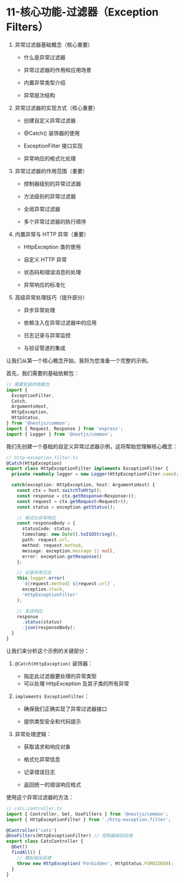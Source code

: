 # 11-核心功能-过滤器（Exception Filters）

1. 异常过滤器基础概念（核心重要）

   - 什么是异常过滤器

   - 异常过滤器的作用和应用场景

   - 内置异常类型介绍

   - 异常层次结构

2. 异常过滤器的实现方式（核心重要）

   - 创建自定义异常过滤器

   - @Catch() 装饰器的使用

   - ExceptionFilter 接口实现

   - 异常响应的格式化处理

3. 异常过滤器的作用范围（重要）

   - 控制器级别的异常过滤器

   - 方法级别的异常过滤器

   - 全局异常过滤器

   - 多个异常过滤器的执行顺序

4. 内置异常与 HTTP 异常（重要）

   - HttpException 类的使用

   - 自定义 HTTP 异常

   - 状态码和错误消息的处理

   - 异常响应的标准化

5. 高级异常处理技巧（提升部分）

   - 异步异常处理

   - 依赖注入在异常过滤器中的应用

   - 日志记录与异常监控

   - 与验证管道的集成

让我们从第一个核心概念开始，我将为您准备一个完整的示例。

首先，我们需要的基础依赖包：

```ts
// 需要安装的依赖包
import { 
  ExceptionFilter,
  Catch,
  ArgumentsHost,
  HttpException,
  HttpStatus,
} from '@nestjs/common';
import { Request, Response } from 'express';
import { Logger } from '@nestjs/common';
```

我们先创建一个基础的自定义异常过滤器示例，这将帮助您理解核心概念：

```ts
// http-exception.filter.ts
@Catch(HttpException)
export class HttpExceptionFilter implements ExceptionFilter {
  private readonly logger = new Logger(HttpExceptionFilter.name);

  catch(exception: HttpException, host: ArgumentsHost) {
    const ctx = host.switchToHttp();
    const response = ctx.getResponse<Response>();
    const request = ctx.getRequest<Request>();
    const status = exception.getStatus();

    // 格式化异常响应
    const responseBody = {
      statusCode: status,
      timestamp: new Date().toISOString(),
      path: request.url,
      method: request.method,
      message: exception.message || null,
      error: exception.getResponse()
    };

    // 记录异常日志
    this.logger.error(
      `${request.method} ${request.url}`,
      exception.stack,
      'HttpExceptionFilter'
    );

    // 发送响应
    response
      .status(status)
      .json(responseBody);
  }
}
```

让我们来分析这个示例的关键部分：

1. `@Catch(HttpException)` 装饰器：
   - 指定此过滤器要处理的异常类型
   - 可以处理 HttpException 及其子类的所有异常

2. `implements ExceptionFilter`：

   - 确保我们正确实现了异常过滤器接口

   - 提供类型安全和代码提示

3. 异常处理逻辑：

   - 获取请求和响应对象

   - 格式化异常信息

   - 记录错误日志

   - 返回统一的错误响应格式

使用这个异常过滤器的方法：

```ts
// cats.controller.ts
import { Controller, Get, UseFilters } from '@nestjs/common';
import { HttpExceptionFilter } from './http-exception.filter';

@Controller('cats')
@UseFilters(HttpExceptionFilter) // 控制器级别应用
export class CatsController {
  @Get()
  findAll() {
    // 模拟抛出异常
    throw new HttpException('Forbidden', HttpStatus.FORBIDDEN);
  }
}
```

